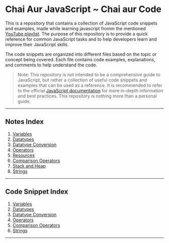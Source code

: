 # Chai Aur JavaScript ~ Chai aur Code

This is a repository that contains a collection of JavaScript code snippets and examples, made while learning javascript fromm the mentioned [YouTube playlist](https://youtube.com/playlist?list=PLu71SKxNbfoBuX3f4EOACle2y-tRC5Q37&si=5pKmofByjnr70rFE). The purpose of this repository is to provide a quick reference for common JavaScript tasks and to help developers learn and improve their JavaScript skills.

The code snippets are organized into different files based on the topic or concept being covered. Each file contains code examples, explanations, and comments to help understand the code.

> Note: This repository is not intended to be a comprehensive guide to JavaScript, but rather a collection of useful code snippets and examples that can be used as a reference. It is recommended to refer to the official [JavaScript documentation](https://developer.mozilla.org/en-US/docs/Web/JavaScript) for more in-depth information and best practices. This repository is nothing more than a personal guide.

---
## Notes Index
1. [Variables](notes/variables.md)
2. [Datatypes](notes/datatypes-and-emca-standards.md)
3. [Datatype Conversion](notes/datatype-conversion.md)
4. [Operators](notes/operators.md)
5. [Resources](resources.md)
6. [Comparison Operators](notes/comparison.md)
7. [Stack and Heap](notes/stack-and-heap.md)
8. [Strings](notes/strings.md)

---
## Code Snippet Index
1. [Variables](code-files/variables.js)
2. [Datatypes](code-files/datatypes.js)
3. [Datatype Conversion](code-files/datatype-conversion.js)
4. [Operators](code-files/operations.js)
5. [Comparison Operators](code-files/comparison.js)
6. [Strings](code-files/strings.js)
---
